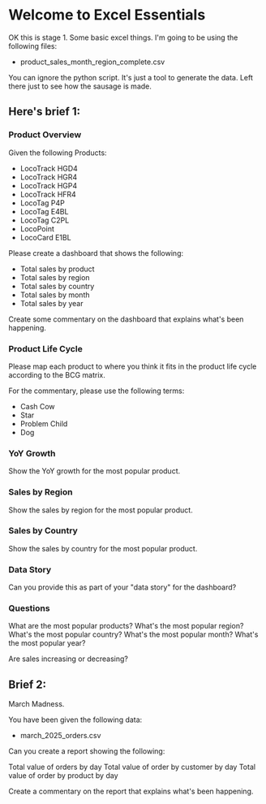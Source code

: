 # Welcome to Excel Essentials 

OK this is stage 1. Some basic excel things. 
I'm going to be using the following files:

- product_sales_month_region_complete.csv

You can ignore the python script. It's just a tool to generate the data. Left there just to see how the sausage is made.

## Here's brief 1: 

### Product Overview

Given the following Products: 

- LocoTrack HGD4
- LocoTrack HGR4
- LocoTrack HGP4
- LocoTrack HFR4
- LocoTag P4P
- LocoTag E4BL
- LocoTag C2PL
- LocoPoint
- LocoCard E1BL

Please create a dashboard that shows the following:

- Total sales by product
- Total sales by region
- Total sales by country
- Total sales by month
- Total sales by year

Create some commentary on the dashboard that explains what's been happening. 

### Product Life Cycle

Please map each product to where you think it fits in the product life cycle according to the BCG matrix. 

For the commentary, please use the following terms:

- Cash Cow
- Star
- Problem Child
- Dog

### YoY Growth

Show the YoY growth for the most popular product. 

### Sales by Region

Show the sales by region for the most popular product. 

### Sales by Country

Show the sales by country for the most popular product. 

### Data Story

Can you provide this as part of your "data story" for the dashboard?

### Questions

What are the most popular products? 
What's the most popular region? 
What's the most popular country? 
What's the most popular month? 
What's the most popular year? 

Are sales increasing or decreasing? 

## Brief 2: 

March Madness. 

You have been given the following data:

- march_2025_orders.csv

Can you create a report showing the following:

Total value of orders by day
Total value of order by customer by day
Total value of order by product by day

Create a commentary on the report that explains what's been happening. 









